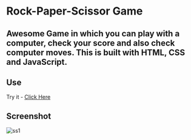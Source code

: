 # Rock-Paper-Scissor Game

## Awesome Game in which you can play with a computer, check your score and also check computer moves. This is built with HTML, CSS and JavaScript.

## Use
Try it - [Click Here](https://nitish312.github.io/Rock-Paper-Scissor-Game/)

## Screenshot
![ss1](https://user-images.githubusercontent.com/94921807/184083916-3e278796-99f6-4b6a-ac3f-0cb87dcde4e4.PNG)
